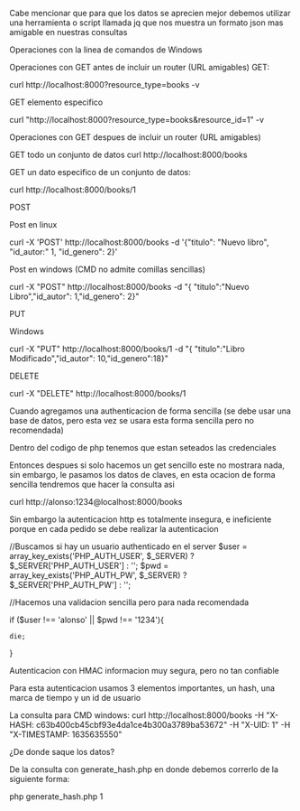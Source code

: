 Cabe mencionar que para que los datos se aprecien mejor debemos utilizar una herramienta o script
llamada jq que nos muestra un formato json mas amigable en nuestras consultas

Operaciones con la linea de comandos de Windows

Operaciones con GET antes de incluir un router (URL amigables)
GET:

curl http://localhost:8000?resource_type=books -v

GET elemento especifico

curl "http://localhost:8000?resource_type=books&resource_id=1" -v

Operaciones con GET despues de incluir un router (URL amigables)

GET todo un conjunto de datos
curl http://localhost:8000/books

GET un dato especifico de un conjunto de datos:

curl http://localhost:8000/books/1

POST

Post en linux

curl -X 'POST' http://localhost:8000/books -d '{"titulo": "Nuevo libro", "id_autor:" 1, "id_genero": 2}'

Post en windows (CMD no admite comillas sencillas)

curl -X "POST" http://localhost:8000/books -d "{ \"titulo\":\"Nuevo Libro\",\"id_autor\": 1,\"id_genero\": 2}"

PUT 

Windows 

curl -X "PUT" http://localhost:8000/books/1 -d "{ \"titulo\":\"Libro Modificado\",\"id_autor\": 10,\"id_genero\":18}"

DELETE 

curl -X "DELETE" http://localhost:8000/books/1

Cuando agregamos una authenticacion de forma sencilla (se debe usar una base de datos, pero esta vez se usara esta forma sencilla pero no recomendada)

Dentro del codigo de php tenemos que estan seteados las credenciales

Entonces despues si solo hacemos un get sencillo este no mostrara nada, sin embargo, le pasamos los datos de claves, en esta ocacion de forma sencilla tendremos que hacer la consulta asi

curl http://alonso:1234@localhost:8000/books

Sin embargo la autenticacion http es totalmente insegura, e ineficiente porque en cada pedido se debe realizar la autenticacion

//Buscamos si hay un usuario authenticado en el server
$user = array_key_exists('PHP_AUTH_USER', $_SERVER) ? $_SERVER['PHP_AUTH_USER'] : '';
$pwd = array_key_exists('PHP_AUTH_PW', $_SERVER) ? $_SERVER['PHP_AUTH_PW'] : '';

//Hacemos una validacion sencilla pero para nada recomendada

if ($user !== 'alonso' || $pwd !== '1234'){

    die;
}

Autenticacion con HMAC informacion muy segura, pero no tan confiable

Para esta autenticacion usamos 3 elementos importantes, un hash, una marca de tiempo y un id de usuario

La consulta para CMD windows:
curl http://localhost:8000/books -H "X-HASH: c63b400cb45cbf93e4da1ce4b300a3789ba53672" -H "X-UID: 1" -H "X-TIMESTAMP: 1635635550"

¿De donde saque los datos?

De la consulta con generate_hash.php en donde debemos correrlo de la siguiente forma: 

php generate_hash.php 1